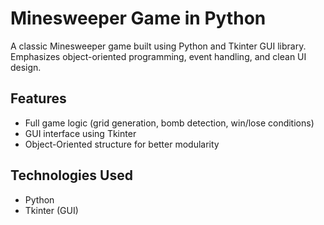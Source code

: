 # Minesweeper Game in Python

A classic Minesweeper game built using Python and Tkinter GUI library.  
Emphasizes object-oriented programming, event handling, and clean UI design.

## Features
- Full game logic (grid generation, bomb detection, win/lose conditions)
- GUI interface using Tkinter
- Object-Oriented structure for better modularity

## Technologies Used
- Python
- Tkinter (GUI)

